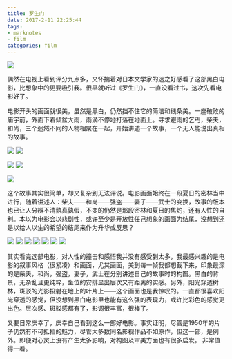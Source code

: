 ```yaml
---
title: 罗生门
date: 2017-2-11 22:25:44
tags: 
- marknotes
- film
categories: film
---
```


![](http://i1.piimg.com/567571/4c660f82517c8a8e.jpg)

偶然在电视上看到评分九点多，又怀揣着对日本文学家的迷之好感看了这部黑白电影，比想象中的更要吸引我。很早就听过《罗生门》，一直没看过书，这次先看电影好了。

电影开头的画面就很美，虽然是黑白，仍然挡不住它的简洁和线条美。一座破败的庙宇前，外面下着倾盆大雨，雨滴不停地打落在地面上。寻求避雨的乞丐，柴夫，和尚，三个迥然不同的人物相聚在一起，开始讲述一个故事，一个无人能说出真相的故事。

![](http://i1.piimg.com/567571/87b57e1bb1e62310.jpg)
![](http://i1.piimg.com/567571/497d45418b06ebc6.jpg)

![](http://p1.bqimg.com/567571/3ca3e0bf24565f34.jpg)
![](http://p1.bqimg.com/567571/2d1b78a0ae36a028.jpg)

![](http://p1.bqimg.com/567571/0e007f2387cfa9be.jpg)

这个故事其实很简单，却又复杂到无法评说。电影画面始终在一段夏日的密林当中进行，随着讲述人：柴夫——和尚——强盗——妻子——武士的变换，故事的版本也已让人分辨不清孰真孰假，不变的仍然是那段密林和夏日的焦灼，还有人性的自利。本以为电影会以悲剧性，或许至少是开放性任己想象的画面为结尾，没想到还是以给人以生的希望的结尾来作为升华或反思？

![](http://p1.bqimg.com/567571/a622d3eb04bf89bb.jpg)
![](http://i1.piimg.com/567571/74bc4a96de972620.jpg)
![](http://p1.bqimg.com/567571/aa49b8a95c974933.jpg)
![](http://i1.piimg.com/567571/b60141969455113c.jpg)
![](http://i1.piimg.com/567571/46ef70567da451fd.jpg)
![](http://i1.piimg.com/567571/b4d51c3a6f98dc2f.jpg)
![](http://p1.bqimg.com/567571/63d38d285464de8e.jpg)

其实看完这部电影，对人性的撞击和感悟我并没有感受到太多，我最感兴趣的是电影的叙事风格（很紧凑）和画面，尤其画面，美到每一帧我都想截下来，印象最深的是柴夫，和尚，强盗，妻子，武士在分别讲述自己的故事时的构图。黑白的背景，无杂乱且更纯粹，坐位的安排显出层次又有距离的实感。另外，阳光穿透树林，斑驳的光影投射在地上的叶片上——这个画面也是我惊叹的。一直都很喜欢阳光穿透的感觉，但没想到黑白电影里也能有这么强的表现力，或许比彩色的感觉更出色。层次感、斑驳感都有了，影调很丰富，很棒了。

又要日常庆幸了，庆幸自己看到这么一部好电影。事实证明，尽管是1950年的片子仍然有不可抵挡的魅力，尽管大多数同名影视作品不如原作，但这一部，是例外。即便对心灵上没有产生太多影响，对构图及审美方面也有很多启发。
非常值得一看。